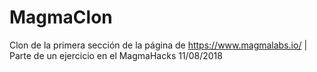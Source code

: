 # MagmaClon
Clon de la primera sección de la página de https://www.magmalabs.io/ | Parte de un ejercicio en el MagmaHacks 11/08/2018

